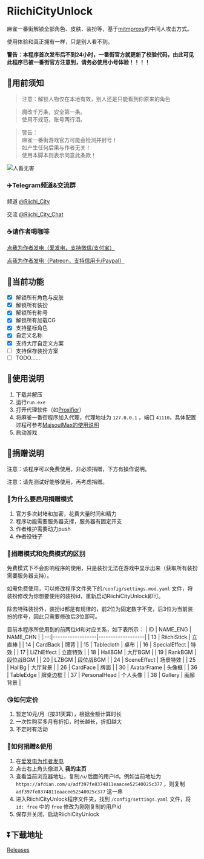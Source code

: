 # RiichiCityUnlock
麻雀一番街解锁全部角色、皮肤、装扮等，基于[mitmproxy](https://github.com/mitmproxy/mitmproxy)的中间人攻击方式。

使用体验和真正拥有一样，只是别人看不到。

**警告：本程序首次发布后不到24小时，一番街官方就更新了校验代码，由此可见此程序已被一番街官方注意到，请务必使用小号体验！！！！**

## 📢用前须知
> 注意：解锁人物仅在本地有效，别人还是只能看到你原来的角色  
  
> 魔改千万条，安全第一条。<br />使用不规范，账号两行泪。
  
> 警告：<br />麻雀一番街游戏官方可能会检测并封号！<br />如产生任何后果与作者无关！<br />使用本脚本则表示同意此条款！

![人畜无害](https://hbimg.huaban.com/fbf520dd2ff8b5c1ca40b6bab6279ceeb498533a86c07-80kWzq_fw658)  

### ✈️Telegram频道&交流群
频道 [@Riichi_City](https://t.me/Riichi_City)

交流 [@Riichi_City_Chat](https://t.me/Riichi_City_Chat)

### ☕请作者喝咖啡
[点我为作者发电（爱发电，支持微信/支付宝）](https://afdian.com/a/Avenshy)

[点我为作者发电（Patreon，支持信用卡/Paypal）](https://patreon.com/Avenshy)

## 🥰当前功能
- [x] 解锁所有角色与皮肤
- [x] 解锁所有装扮
- [x] 解锁所有称号
- [x] 解锁所有加载CG
- [x] 支持星标角色
- [x] 自定义名称
- [x] 支持大厅自定义方案
- [ ] 支持保存装扮方案
- [ ] TODO……

## 🧐使用说明
1. 下载并解压
2. 运行`run.exe`
3. 打开代理软件（如[Proxifier](https://www.proxifier.com/)）
4. 将麻雀一番街程序加入代理，代理地址为 `127.0.0.1` ，端口 `41110`，具体配置过程可参考[MajsoulMax的使用说明](https://github.com/Avenshy/MajsoulMax?tab=readme-ov-file#%E4%BD%BF%E7%94%A8%E8%AF%B4%E6%98%8E)
5. 启动游戏

## 💸捐赠说明
注意：该程序可以免费使用，非必须捐赠，下方有操作说明。

注意：请先测试好能够使用，再考虑捐赠。

### 💢为什么要启用捐赠模式
1. 官方多次封堵和加密，花费大量时间和精力
2. 程序功能需要服务器支撑，服务器有固定开支
3. 作者维护需要动力push
4. ~~作者没钱了~~
   
### 🤗捐赠模式和免费模式的区别
免费模式下不会影响程序的使用，只是装扮无法在游戏中显示出来（获取所有装扮需要服务器支持）。

如需免费使用，可以修改程序文件夹下的`/config/settings.mod.yaml` 文件，将装扮修改为你想要使用的装扮id，重新启动RiichiCityUnlock即可。

除去特殊装扮外，装扮id都是有规律的，前2位为固定数字不变，后3位为当前装扮的序号，因此只需要修改后3位即可。

目前本程序所使用到的前两位id和对应关系，如下表所示：
| ID | NAME_ENG        | NAME_CHN          |
|:--:|------------------|-------------------|
| 13 | RiichiStick     | 立直棒            |
| 14 | CardBack        | 牌背              |
| 15 | Tablecloth      | 桌布              |
| 16 | SpecialEffect   | 特效              |
| 17 | LiZhiEffect     | 立直特效          |
| 18 | HallBGM         | 大厅BGM           |
| 19 | RankBGM         | 段位战BGM         |
| 20 | LZBGM           | 段位战BGM         |
| 24 | SceneEffect     | 场景特效          |
| 25 | HallBg          | 大厅背景          |
| 26 | CardFace        | 牌面             |
| 30 | AvatarFrame     | 头像框            |
| 36 | TableEdge       | 牌桌边框          |
| 37 | PersonalHead    | 个人头像          |
| 38 | Gallery         | 画廊背景          |

### 😘如何定价
1. 暂定10元/月（按31天算），根据金额计算时长
2. 一次性购买多月有折扣，时长越长，折扣越大
3. 不定时有活动

### 🤔如何捐赠&使用
1. 在[爱发电为作者发电](https://afdian.com/a/Avenshy)
2. 点击右上角头像进入 **我的主页**
3. 查看当前浏览器地址，复制`/u/`后面的用户id。例如当前地址为 `https://afdian.com/u/adf397fe8374811eaacee52540025c377` ，则复制 `adf397fe8374811eaacee52540025c377` 这一串
4. 进入RiichiCityUnlock程序文件夹，找到 `/config/settings.yaml` 文件，将 `id: free` 中的 `free` 修改为刚刚复制的用户id
5. 保存并关闭，启动RiichiCityUnlock

## ⏬下载地址
[Releases](https://github.com/Avenshy/RiichiCityUnlock/releases/latest) 

